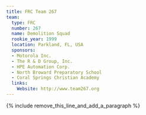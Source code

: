 ```yaml
---
title: FRC Team 267
team:
  type: FRC
  number: 267
  name: Demolition Squad
  rookie_year: 1999
  location: Parkland, FL, USA
  sponsors:
  - Motorola Inc.
  - The R & D Group, Inc.
  - HPE Automation Corp.
  - North Broward Preparatory School
  - Coral Springs Christian Academy
  links:
    Website: http://www.team267.org
---
```


{% include remove_this_line_and_add_a_paragraph %}